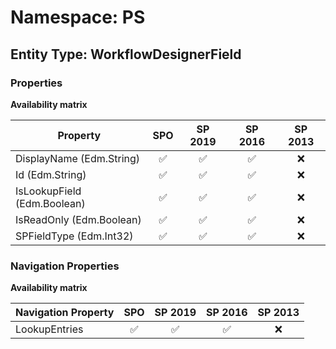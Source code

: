 # Namespace: PS

## Entity Type: WorkflowDesignerField

### Properties

**Availability matrix**

Property | SPO | SP 2019 | SP 2016 | SP 2013
----------|:---:|:-------:|:-------:|:-------:
DisplayName (Edm.String) | ✅ | ✅ | ✅ | ❌
Id (Edm.String) | ✅ | ✅ | ✅ | ❌
IsLookupField (Edm.Boolean) | ✅ | ✅ | ✅ | ❌
IsReadOnly (Edm.Boolean) | ✅ | ✅ | ✅ | ❌
SPFieldType (Edm.Int32) | ✅ | ✅ | ✅ | ❌

### Navigation Properties

**Availability matrix**

Navigation Property | SPO | SP 2019 | SP 2016 | SP 2013
----------|:---:|:-------:|:-------:|:-------:
LookupEntries | ✅ | ✅ | ✅ | ❌